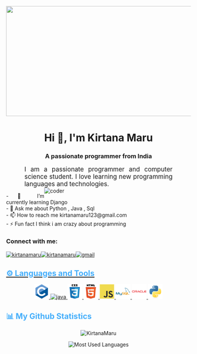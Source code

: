 <img src="https://media.istockphoto.com/id/1256473398/vector/kids-learning-to-coding-programming-in-online-it-school-engineering-courses-in-internet-for.jpg?s=612x612&w=0&k=20&c=oeUkdgXcTJp-r32NuJ1oUYNaXx9cTHqBY2KX0YXUeNw=" width="1200" height="300">
<h1 align="center">Hi 👋, I'm Kirtana Maru</h1>
<h3 align="center">A passionate programmer from India</h3>
<p align:"center" style="text-align: justify; margin: 0 50px; font-size: 17px;" >
    I am a passionate programmer and computer science student. I love learning new programming languages and technologies.</p>
<img src="https://mir-s3-cdn-cf.behance.net/project_modules/disp/601014116770475.6068beff4640a.gif" alt="coder" align="right" width="400">
<p align="justify">
- 🌱 I’m currently learning Django 
<br>
- 💬 Ask me about Python , Java , Sql
<br>
- 📫 How to reach me kirtanamaru123@gmail.com
<br>
- ⚡ Fun fact I think i am crazy about programming
<br>
</p>
<h3 align="left">Connect with me:</h3>
<p align="left">
<a href="https://www.linkedin.com/in/kirtana-maru-31460a255/" target="blank"><img align="center" src="https://raw.githubusercontent.com/rahuldkjain/github-profile-readme-generator/master/src/images/icons/Social/linked-in-alt.svg" alt="kirtanamaru" height="30" width="40" /></a><a href="https://www.hackerrank.com/Coder_K_M" target="blank"><img align="center" src="https://raw.githubusercontent.com/rahuldkjain/github-profile-readme-generator/master/src/images/icons/Social/hackerrank.svg" alt="kirtanamaru" height="30" width="40" /></a><a href="mailto:kirtanamaru123@gmail.com" target="_blank"><img align="center" src="https://user-images.githubusercontent.com/78341798/194531383-ddb2b774-5bb9-491c-b601-4a4a7d9792fb.svg" alt="gmail" height="30" width="40"/>
</p>

<h2 style="color: #44AEFB">⚙️ Languages and Tools</h2>
<p align="center"> <a href="https://www.cprogramming.com/" target="_blank" rel="noreferrer"> <img src="https://raw.githubusercontent.com/devicons/devicon/master/icons/c/c-original.svg" alt="c" width="40" height="40"/> </a>
     <a href="https://www.oracle.com/in/java/" target="_blank" rel="noreferrer"> <img src="https://icongr.am/devicon/java-original.svg" alt="java" width="40" height="40"/> </a>
 <a href="https://www.w3schools.com/css/" target="_blank" rel="noreferrer"> <img src="https://raw.githubusercontent.com/devicons/devicon/master/icons/css3/css3-original-wordmark.svg" alt="css3" width="40" height="40"/> </a>
 <a href="https://www.w3.org/html/" target="_blank" rel="noreferrer"> <img src="https://raw.githubusercontent.com/devicons/devicon/master/icons/html5/html5-original-wordmark.svg" alt="html5" width="40" height="40"/> </a> 
<a href="https://developer.mozilla.org/en-US/docs/Web/JavaScript" target="_blank" rel="noreferrer"> <img src="https://raw.githubusercontent.com/devicons/devicon/master/icons/javascript/javascript-original.svg" alt="javascript" width="40" height="40"/> </a>
 <a href="https://www.mysql.com/" target="_blank" rel="noreferrer"> <img src="https://raw.githubusercontent.com/devicons/devicon/master/icons/mysql/mysql-original-wordmark.svg" alt="mysql" width="40" height="40"/> </a>
 <a href="https://www.oracle.com/" target="_blank" rel="noreferrer"> <img src="https://raw.githubusercontent.com/devicons/devicon/master/icons/oracle/oracle-original.svg" alt="oracle" width="40" height="40"/> </a> <a href="https://www.python.org" target="_blank" rel="noreferrer"> <img src="https://raw.githubusercontent.com/devicons/devicon/master/icons/python/python-original.svg" alt="python" width="40" height="40"/> </a> </p>
 <h2 style="color: #44AEFB">📊 My Github Statistics</h2>
<div class="stats" align="center">

![KirtanaMaru](https://github-readme-stats.vercel.app/api?username=KirtanaMaru&hide=stars&count_private=true&show_icons=true&theme=algolia&border_radius=20)

![Most Used Languages](https://github-readme-stats.vercel.app/api/top-langs/?username=KirtanaMaru&layout=compact&show_icons=true&theme=algolia&border_radius=20)
</div>
